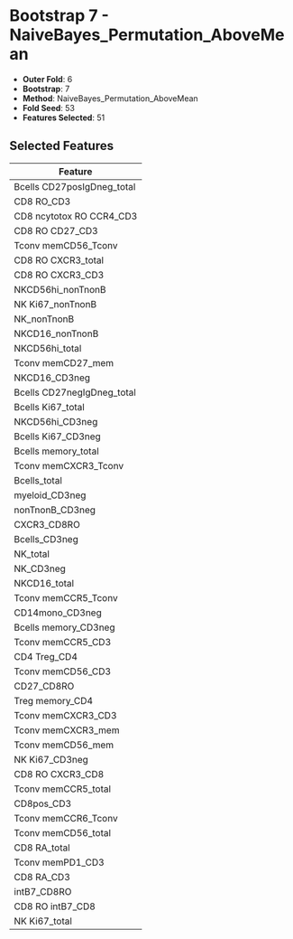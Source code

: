 # Bootstrap 7 - NaiveBayes_Permutation_AboveMean

- **Outer Fold**: 6
- **Bootstrap**: 7
- **Method**: NaiveBayes_Permutation_AboveMean
- **Fold Seed**: 53
- **Features Selected**: 51

## Selected Features

| Feature |
|---------|
| Bcells CD27posIgDneg_total |
| CD8 RO_CD3 |
| CD8 ncytotox RO CCR4_CD3 |
| CD8 RO CD27_CD3 |
| Tconv memCD56_Tconv |
| CD8 RO CXCR3_total |
| CD8 RO CXCR3_CD3 |
| NKCD56hi_nonTnonB |
| NK Ki67_nonTnonB |
| NK_nonTnonB |
| NKCD16_nonTnonB |
| NKCD56hi_total |
| Tconv memCD27_mem |
| NKCD16_CD3neg |
| Bcells CD27negIgDneg_total |
| Bcells Ki67_total |
| NKCD56hi_CD3neg |
| Bcells Ki67_CD3neg |
| Bcells memory_total |
| Tconv memCXCR3_Tconv |
| Bcells_total |
| myeloid_CD3neg |
| nonTnonB_CD3neg |
| CXCR3_CD8RO |
| Bcells_CD3neg |
| NK_total |
| NK_CD3neg |
| NKCD16_total |
| Tconv memCCR5_Tconv |
| CD14mono_CD3neg |
| Bcells memory_CD3neg |
| Tconv memCCR5_CD3 |
| CD4 Treg_CD4 |
| Tconv memCD56_CD3 |
| CD27_CD8RO |
| Treg memory_CD4 |
| Tconv memCXCR3_CD3 |
| Tconv memCXCR3_mem |
| Tconv memCD56_mem |
| NK Ki67_CD3neg |
| CD8 RO CXCR3_CD8 |
| Tconv memCCR5_total |
| CD8pos_CD3 |
| Tconv memCCR6_Tconv |
| Tconv memCD56_total |
| CD8 RA_total |
| Tconv memPD1_CD3 |
| CD8 RA_CD3 |
| intB7_CD8RO |
| CD8 RO intB7_CD8 |
| NK Ki67_total |
